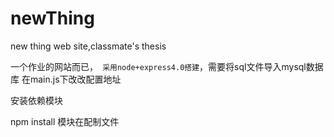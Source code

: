 # newThing
new thing web site,classmate's thesis

一个作业的网站而已，` 采用node+express4.0搭建`，需要将sql文件导入mysql数据库
在main.js下改改配置地址

安装依赖模块

  npm install
模块在配制文件
